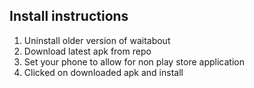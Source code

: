 
## Install instructions
1. Uninstall older version of waitabout
2. Download latest apk from repo
3. Set your phone to allow for non play store application
4. Clicked on downloaded apk and install